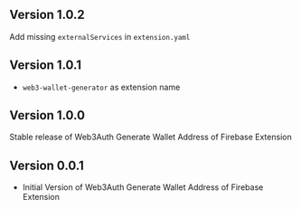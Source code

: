## Version 1.0.2

Add missing `externalServices` in `extension.yaml`

## Version 1.0.1

- `web3-wallet-generator` as extension name

## Version 1.0.0

Stable release of Web3Auth Generate Wallet Address of Firebase Extension

## Version 0.0.1

- Initial Version of Web3Auth Generate Wallet Address of Firebase Extension
